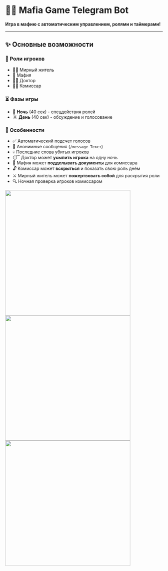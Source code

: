 # 🕵️‍♂️ Mafia Game Telegram Bot  
**Игра в мафию с автоматическим управлением, ролями и таймерами!**

---

## ✨ Основные возможности  

### 👥 Роли игроков
- 👨‍🌾 Мирный житель  
- 🦹 Мафия  
- 🧑‍⚕️ Доктор  
- 🕵️‍♂️ Комиссар  

### ⏳ Фазы игры
- 🌙 **Ночь** (40 сек) - спецдействия ролей
- ☀️ **День** (40 сек) - обсуждение и голосование

### 🎯 Особенности
- ✅ Автоматический подсчет голосов  
- 💬 Анонимные сообщения (`/message Текст`)  
- 💀 Последние слова убитых игроков  
- 😴 Доктор может **усыпить игрока** на одну ночь  
- 📝 Мафия может **подделывать документы** для комиссара  
- 🔓 Комиссар может **вскрыться** и показать свою роль днём  
- ⚔️ Мирный житель может **пожертвовать собой** для раскрытия роли  
- 🔍 Ночная проверка игроков комиссаром  



<img src="https://github.com/user-attachments/assets/c6fed510-9d03-4778-bafc-be3268d20ece" width="400">
<img src="https://github.com/user-attachments/assets/d5d51f7b-781a-4f26-b70c-f945cfae39b9" width="400">
<img src="https://github.com/user-attachments/assets/002bb0c8-aa8b-4224-bfeb-919d52638325" width="400">





